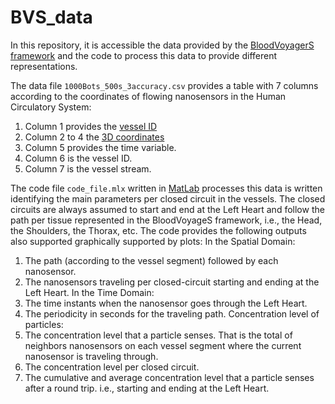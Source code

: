 # BVS_data
In this repository, it is accessible the data provided by the [BloodVoyagerS framework](https://github.com/RegineWendt/blood-voyager-s) and the code to process this data to provide different representations.

The data file `1000Bots_500s_3accuracy.csv` provides a table with 7 columns according to the coordinates of flowing nanosensors in the Human Circulatory System: 
1. Column 1 provides the [vessel ID](https://github.com/RegineWendt/blood-voyager-s/blob/master/Images/table1.pdf)
2. Column 2 to 4 the [3D coordinates](https://github.com/RegineWendt/blood-voyager-s/blob/master/Images/table1.pdf)
3. Column 5 provides the time variable.
4. Column 6 is the vessel ID.
5. Column 7 is the vessel stream.

The code file `code_file.mlx` written in [MatLab](https://www.mathworks.com/products/matlab.html) processes this data is written identifying the main parameters per closed circuit in the vessels. The closed circuits are always assumed to start and end at the Left Heart and follow the path per tissue represented in the BloodVoyageS framework, i.e., the Head, the Shoulders, the Thorax, etc.
The code provides the following outputs also supported graphically supported by plots:
In the Spatial Domain:
1. The path (according to the vessel segment) followed by each nanosensor.
2. The nanosensors traveling per closed-circuit starting and ending at the Left Heart.
In the Time Domain:
3. The time instants when the nanosensor goes through the Left Heart.
4. The periodicity in seconds for the traveling path.
Concentration level of particles:
5. The concentration level that a particle senses. That is the total of neighbors nanosensors on each vessel segment where the current nanosensor is traveling through.
6. The concentration level per closed circuit.
7. The cumulative and average concentration level that a particle senses after a round trip. i.e., starting and ending at the Left Heart.
